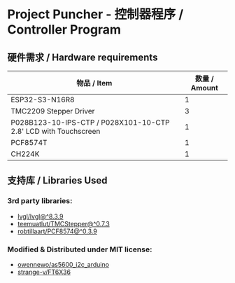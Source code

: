 # Project Puncher - 控制器程序 / Controller Program

## 硬件需求 / Hardware requirements
| 物品 / Item | 数量 / Amount |
|---|---|
| ESP32-S3-N16R8 | 1 |
| TMC2209 Stepper Driver | 3 |
| P028B123-10-IPS-CTP / P028X101-10-CTP 2.8' LCD with Touchscreen | 1 |
| PCF8574T | 1 |
| CH224K | 1 |

## 支持库 / Libraries Used
### 3rd party libraries:
- [lvgl/lvgl@^8.3.9](https://github.com/lvgl/lvgl)
- [teemuatlut/TMCStepper@^0.7.3](https://github.com/teemuatlut/TMCStepper)
- [robtillaart/PCF8574@^0.3.9](https://github.com/robtillaart/PCF8574)
### Modified & Distributed under MIT license:
- [owennewo/as5600_i2c_arduino](https://github.com/owennewo/as5600_i2c_arduino)
- [strange-v/FT6X36](https://github.com/strange-v/FT6X36)